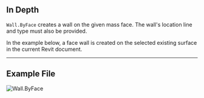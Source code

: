 ## In Depth
`Wall.ByFace` creates a wall on the given mass face. The wall's location line and type must also be provided.

In the example below, a face wall is created on the selected existing surface in the current Revit document.
___
## Example File

![Wall.ByFace](./Revit.Elements.Wall.ByFace_img.jpg)
